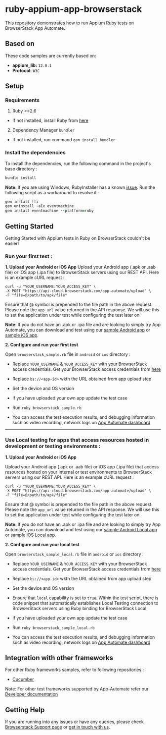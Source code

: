 # ruby-appium-app-browserstack

This repository demonstrates how to run Appium Ruby tests on BrowserStack App Automate.

## Based on

These code samples are currently based on:

- **appium_lib:** `12.0.1`
- **Protocol:** `W3C`
## Setup

### Requirements

1. Ruby >=2.6

  - If not installed, install Ruby from [here](https://www.ruby-lang.org/en/documentation/installation/)

2. Dependency Manager `bundler`

  - If not installed, run command `gem install bundler`  

### Install the dependencies

To install the dependencies, run the following command in the project's base directory :

```ruby
bundle install
```

**Note**: If you are using Windows, RubyInstaller has a known [issue](https://github.com/oneclick/rubyinstaller2/issues/96). Run the following script as a workaround to resolve it -

```ruby
gem install ffi
gem uninstall -aIx eventmachine
gem install eventmachine --platform=ruby
```

## Getting Started

Getting Started with Appium tests in Ruby on BrowserStack couldn't be easier!

### Run your first test :

**1. Upload your Android or iOS App**
Upload your Android app (.apk or .aab file) or iOS app (.ipa file) to BrowserStack servers using our REST API. Here is an example cURL request :

```
curl -u "YOUR_USERNAME:YOUR_ACCESS_KEY" \
-X POST "https://api-cloud.browserstack.com/app-automate/upload" \
-F "file=@/path/to/apk/file"
```

Ensure that @ symbol is prepended to the file path in the above request. Please note the `app_url` value returned in the API response. We will use this to set the application under test while configuring the test later on.

**Note**: If you do not have an .apk or .ipa file and are looking to simply try App Automate, you can download and test using our [sample Android app](https://www.browserstack.com/app-automate/sample-apps/android/WikipediaSample.apk) or [sample iOS app](https://www.browserstack.com/app-automate/sample-apps/ios/BStackSampleApp.ipa).

**2. Configure and run your first test**

Open `browserstack_sample.rb` file in `android` or `ios` directory :

- Replace `YOUR_USERNAME` & `YOUR_ACCESS_KEY` with your BrowserStack access credentials. Get your BrowserStack access credentials from [here](https://www.browserstack.com/accounts/settings)

- Replace `bs://<app-id>` wkth the URL obtained from app upload step

- Set the device and OS version

- If you have uploaded your own app update the test case

- Run `ruby browserstack_sample.rb`

- You can access the test execution results, and debugging information such as video recording, network logs on [App Automate dashboard](https://app-automate.browserstack.com/dashboard)

---

### Use Local testing for apps that access resources hosted in development or testing environments :

**1. Upload your Android or iOS App**

Upload your Android app (.apk or .aab file) or iOS app (.ipa file) that access resources hosted on your internal or test environments to BrowserStack servers using our REST API. Here is an example cURL request :

```
curl -u "YOUR_USERNAME:YOUR_ACCESS_KEY" \
-X POST "https://api-cloud.browserstack.com/app-automate/upload" \
-F "file=@/path/to/apk/file"
```

Ensure that @ symbol is prepended to the file path in the above request. Please note the `app_url` value returned in the API response. We will use this to set the application under test while configuring the test later on.

**Note**: If you do not have an .apk or .ipa file and are looking to simply try App Automate, you can download and test using our [sample Android Local app](https://www.browserstack.com/app-automate/sample-apps/android/LocalSample.apk) or [sample iOS Local app](https://www.browserstack.com/app-automate/sample-apps/ios/LocalSample.ipa).


**2. Configure and run your local test**

Open `browserstack_sample_local.rb` file in `android` or `ios` directory :

- Replace `YOUR_USERNAME` & `YOUR_ACCESS_KEY` with your BrowserStack access credentials. Get your BrowserStack access credentials from [here](https://www.browserstack.com/accounts/settings)

- Replace `bs://<app-id>` wkth the URL obtained from app upload step

- Set the device and OS version

- Ensure that `local` capability is set to `true`. Within the test script, there is code snippet that automatically establishes Local Testing connection to BrowserStack servers using Ruby binding for BrowserStack Local. 

- If you have uploaded your own app update the test case

- Run `ruby browserstack_sample_local.rb`

- You can access the test execution results, and debugging information such as video recording, network logs on [App Automate dashboard](https://app-automate.browserstack.com/dashboard)

## Integration with other frameworks

For other Ruby frameworks samples, refer to following repositories :

- [Cucumber](https://github.com/browserstack/cucumber-ruby-appium-app-browserstack)

Note: For other test frameworks supported by App-Automate refer our [Developer documentation](https://www.browserstack.com/docs/)

## Getting Help

If you are running into any issues or have any queries, please check [Browserstack Support page](https://www.browserstack.com/support/app-automate) or [get in touch with us](https://www.browserstack.com/contact?ref=help).
